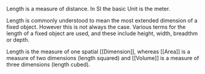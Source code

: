 Length is a measure of distance. In SI the basic Unit is the meter. 

Length is commonly understood to mean the most extended dimension of a fixed object. However this is not always the case. Various terms for the length of a fixed object are used, and these include height, width, breadthm or depth.

Length is the measure of one spatial [[Dimension]], whereas [[Area]] is a measure of two dimensions (length squared) and [[Volume]] is a measure of three dimensions (length cubed).